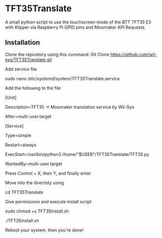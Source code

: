 # TFT35Translate
A small python script to use the touchscreen mode of the BTT TFT35 E3 with Klipper via Raspberry Pi GPIO pins and Moonraker API Requests.

## Installation
Clone the repository using this command:
Git Clone  https://github.com/wil-sys/TFT35Translate.git

Add service file

sudo nano /etc/systemd/system/TFT35Translate.service

Add the following to the file

[Unit]

Description=TFT35 -> Moonraker translation service by Wil-Sys

After=multi-user.target

[Service]

Type=simple

Restart=always

ExecStart=/usr/bin/python3 /home/"$USER"/TFT35Translate/TFT35.py

WantedBy=multi-user.target

Press Control + X, then Y, and finally enter

Move into the directoty using 

cd TFT35Translate

Give permissions and execute install script

sudo chmod +x TFT35Install.sh

./TFT35install.sh

Reboot your system, then you're done!
